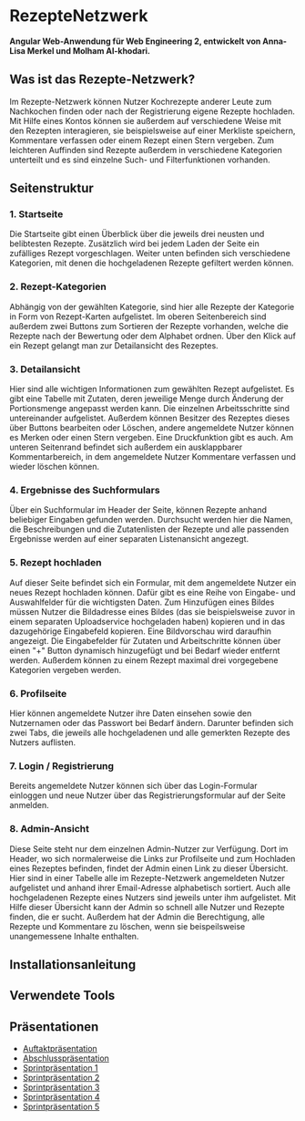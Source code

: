 # RezepteNetzwerk

**Angular Web-Anwendung für Web Engineering 2, entwickelt von Anna-Lisa Merkel und Molham Al-khodari.**

## Was ist das Rezepte-Netzwerk?

Im Rezepte-Netzwerk können Nutzer Kochrezepte anderer Leute zum Nachkochen finden oder nach der Registrierung eigene Rezepte hochladen. Mit Hilfe eines Kontos können sie außerdem auf verschiedene Weise mit den Rezepten interagieren, sie beispielsweise auf einer Merkliste speichern, Kommentare verfassen oder einem Rezept einen Stern vergeben. Zum leichteren Auffinden sind Rezepte außerdem in verschiedene Kategorien unterteilt und es sind einzelne Such- und Filterfunktionen vorhanden.


## Seitenstruktur

### 1. Startseite

Die Startseite gibt einen Überblick über die jeweils drei neusten und belibtesten Rezepte. Zusätzlich wird bei jedem Laden der Seite ein zufälliges Rezept vorgeschlagen. Weiter unten befinden sich verschiedene Kategorien, mit denen die hochgeladenen Rezepte gefiltert werden können.

### 2. Rezept-Kategorien

Abhängig von der gewählten Kategorie, sind hier alle Rezepte der Kategorie in Form von Rezept-Karten aufgelistet. Im oberen Seitenbereich sind außerdem zwei Buttons zum Sortieren der Rezepte vorhanden, welche die Rezepte nach der Bewertung oder dem Alphabet ordnen. Über den Klick auf ein Rezept gelangt man zur Detailansicht des Rezeptes.

### 3. Detailansicht

Hier sind alle wichtigen Informationen zum gewählten Rezept aufgelistet. Es gibt eine Tabelle mit Zutaten, deren jeweilige Menge durch Änderung der Portionsmenge angepasst werden kann. Die einzelnen Arbeitsschritte sind untereinander aufgelistet. Außerdem können Besitzer des Rezeptes dieses über Buttons bearbeiten oder Löschen, andere angemeldete Nutzer können es Merken oder einen Stern vergeben. Eine Druckfunktion gibt es auch. Am unteren Seitenrand befindet sich außerdem ein ausklappbarer Kommentarbereich, in dem angemeldete Nutzer Kommentare verfassen und wieder löschen können.

### 4. Ergebnisse des Suchformulars

Über ein Suchformular im Header der Seite, können Rezepte anhand beliebiger Eingaben gefunden werden. Durchsucht werden hier die Namen, die Beschreibungen und die Zutatenlisten der Rezepte und alle passenden Ergebnisse werden auf einer separaten Listenansicht angezegt.

### 5. Rezept hochladen

Auf dieser Seite befindet sich ein Formular, mit dem angemeldete Nutzer ein neues Rezept hochladen können. Dafür gibt es eine Reihe von Eingabe- und Auswahlfelder für die wichtigsten Daten. Zum Hinzufügen eines Bildes müssen Nutzer die Bildadresse eines Bildes (das sie beispielsweise zuvor in einem separaten Uploadservice hochgeladen haben) kopieren und in das dazugehörige Eingabefeld kopieren. Eine Bildvorschau wird daraufhin angezeigt. Die Eingabefelder für Zutaten und Arbeitschritte können über einen "+" Button dynamisch hinzugefügt und bei Bedarf wieder entfernt werden. Außerdem können zu einem Rezept maximal drei vorgegebene Kategorien vergeben werden.

### 6. Profilseite

Hier können angemeldete Nutzer ihre Daten einsehen sowie den Nutzernamen oder das Passwort bei Bedarf ändern. Darunter befinden sich zwei Tabs, die jeweils alle hochgeladenen und alle gemerkten Rezepte des Nutzers auflisten.

### 7. Login / Registrierung

Bereits angemeldete Nutzer können sich über das Login-Formular einloggen und neue Nutzer über das Registrierungsformular auf der Seite anmelden.

### 8. Admin-Ansicht

Diese Seite steht nur dem einzelnen Admin-Nutzer zur Verfügung. Dort im Header, wo sich normalerweise die Links zur Profilseite und zum Hochladen eines Rezeptes befinden, findet der Admin einen Link zu dieser Übersicht. Hier sind in einer Tabelle alle im Rezepte-Netzwerk angemeldeten Nutzer aufgelistet und anhand ihrer Email-Adresse alphabetisch sortiert. Auch alle hochgeladenen Rezepte eines Nutzers sind jeweils unter ihm aufgelistet. Mit Hilfe dieser Übersicht kann der Admin so schnell alle Nutzer und Rezepte finden, die er sucht. Außerdem hat der Admin die Berechtigung, alle Rezepte und Kommentare zu löschen, wenn sie beispeilsweise unangemessene Inhalte enthalten.

## Installationsanleitung

## Verwendete Tools

## Präsentationen

- [Auftaktpräsentation](documentation/RezepteNetzwerk_Auftaktpräsentation.pdf)
- [Abschlusspräsentation](documentation/RezepteNetzwerk_Abschlusspräsentation.pdf)
- [Sprintpräsentation 1](documentation/Sprint_1.pdf)
- [Sprintpräsentation 2](documentation/Sprint_2.pdf)
- [Sprintpräsentation 3](documentation/Sprint_3.pdf)
- [Sprintpräsentation 4](documentation/Sprint_4.pdf)
- [Sprintpräsentation 5](documentation/Sprint_5.pdf)

